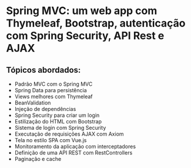 # Spring MVC: um web app com Thymeleaf, Bootstrap, autenticação com Spring Security, API Rest e AJAX

## Tópicos abordados:
- Padrão MVC com o Spring MVC
- Spring Data para persistência
- Views melhores com Thymeleaf
- BeanValidation
- Injeção de dependências
- Spring Security para criar um login
- Estilização do HTML com Bootstrap
- Sistema de login com Spring Security
- Executação de requisições AJAX com Axiom
- Tela no estilo SPA com Vue.js
- Monitoramento da aplicação com interceptadores
- Definição de uma API REST com RestControllers
- Paginação e cache